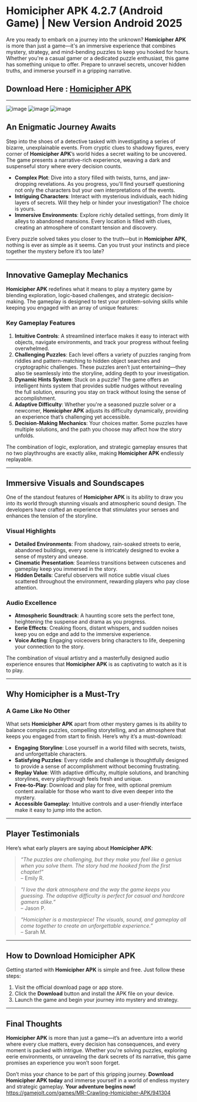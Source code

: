 # Homicipher APK 4.2.7 (Android Game) | New Version Android 2025

Are you ready to embark on a journey into the unknown? **Homicipher APK** is more than just a game—it's an immersive experience that combines mystery, strategy, and mind-bending puzzles to keep you hooked for hours. Whether you're a casual gamer or a dedicated puzzle enthusiast, this game has something unique to offer. Prepare to unravel secrets, uncover hidden truths, and immerse yourself in a gripping narrative.
## Download Here :  [Homicipher APK](https://apktodo.io/homicipher/)
---
![image](https://github.com/user-attachments/assets/7313f6ad-ec82-4522-8662-090958ee4853)  ![image](https://github.com/user-attachments/assets/933b640b-ab50-4b1a-b51b-2c9289923290) ![image](https://github.com/user-attachments/assets/aafb1fcc-dd71-4a05-b9e9-b53a79f912e5)



## **An Enigmatic Journey Awaits**

Step into the shoes of a detective tasked with investigating a series of bizarre, unexplainable events. From cryptic clues to shadowy figures, every corner of **Homicipher APK**’s world hides a secret waiting to be uncovered. The game presents a narrative-rich experience, weaving a dark and suspenseful story where every decision counts.

- **Complex Plot**: Dive into a story filled with twists, turns, and jaw-dropping revelations. As you progress, you'll find yourself questioning not only the characters but your own interpretations of the events.
- **Intriguing Characters**: Interact with mysterious individuals, each hiding layers of secrets. Will they help or hinder your investigation? The choice is yours.
- **Immersive Environments**: Explore richly detailed settings, from dimly lit alleys to abandoned mansions. Every location is filled with clues, creating an atmosphere of constant tension and discovery.

Every puzzle solved takes you closer to the truth—but in **Homicipher APK**, nothing is ever as simple as it seems. Can you trust your instincts and piece together the mystery before it’s too late?

---

## **Innovative Gameplay Mechanics**

**Homicipher APK** redefines what it means to play a mystery game by blending exploration, logic-based challenges, and strategic decision-making. The gameplay is designed to test your problem-solving skills while keeping you engaged with an array of unique features:

### **Key Gameplay Features**
1. **Intuitive Controls**: A streamlined interface makes it easy to interact with objects, navigate environments, and track your progress without feeling overwhelmed.
2. **Challenging Puzzles**: Each level offers a variety of puzzles ranging from riddles and pattern-matching to hidden object searches and cryptographic challenges. These puzzles aren’t just entertaining—they also tie seamlessly into the storyline, adding depth to your investigation.
3. **Dynamic Hints System**: Stuck on a puzzle? The game offers an intelligent hints system that provides subtle nudges without revealing the full solution, ensuring you stay on track without losing the sense of accomplishment.
4. **Adaptive Difficulty**: Whether you're a seasoned puzzle solver or a newcomer, **Homicipher APK** adjusts its difficulty dynamically, providing an experience that’s challenging yet accessible.
5. **Decision-Making Mechanics**: Your choices matter. Some puzzles have multiple solutions, and the path you choose may affect how the story unfolds.

The combination of logic, exploration, and strategic gameplay ensures that no two playthroughs are exactly alike, making **Homicipher APK** endlessly replayable.

---

## **Immersive Visuals and Soundscapes**

One of the standout features of **Homicipher APK** is its ability to draw you into its world through stunning visuals and atmospheric sound design. The developers have crafted an experience that stimulates your senses and enhances the tension of the storyline.

### **Visual Highlights**
- **Detailed Environments**: From shadowy, rain-soaked streets to eerie, abandoned buildings, every scene is intricately designed to evoke a sense of mystery and unease.
- **Cinematic Presentation**: Seamless transitions between cutscenes and gameplay keep you immersed in the story.
- **Hidden Details**: Careful observers will notice subtle visual clues scattered throughout the environment, rewarding players who pay close attention.

### **Audio Excellence**
- **Atmospheric Soundtrack**: A haunting score sets the perfect tone, heightening the suspense and drama as you progress.
- **Eerie Effects**: Creaking floors, distant whispers, and sudden noises keep you on edge and add to the immersive experience.
- **Voice Acting**: Engaging voiceovers bring characters to life, deepening your connection to the story.

The combination of visual artistry and a masterfully designed audio experience ensures that **Homicipher APK** is as captivating to watch as it is to play.

---

## **Why Homicipher is a Must-Try**

### **A Game Like No Other**
What sets **Homicipher APK** apart from other mystery games is its ability to balance complex puzzles, compelling storytelling, and an atmosphere that keeps you engaged from start to finish. Here’s why it’s a must-download:

- **Engaging Storyline**: Lose yourself in a world filled with secrets, twists, and unforgettable characters.
- **Satisfying Puzzles**: Every riddle and challenge is thoughtfully designed to provide a sense of accomplishment without becoming frustrating.
- **Replay Value**: With adaptive difficulty, multiple solutions, and branching storylines, every playthrough feels fresh and unique.
- **Free-to-Play**: Download and play for free, with optional premium content available for those who want to dive even deeper into the mystery.
- **Accessible Gameplay**: Intuitive controls and a user-friendly interface make it easy to jump into the action.

---

## **Player Testimonials**

Here’s what early players are saying about **Homicipher APK**:

> *“The puzzles are challenging, but they make you feel like a genius when you solve them. The story had me hooked from the first chapter!”*  
> – Emily R.

> *“I love the dark atmosphere and the way the game keeps you guessing. The adaptive difficulty is perfect for casual and hardcore gamers alike.”*  
> – Jason P.

> *“Homicipher is a masterpiece! The visuals, sound, and gameplay all come together to create an unforgettable experience.”*  
> – Sarah M.

---

## **How to Download Homicipher APK**

Getting started with **Homicipher APK** is simple and free. Just follow these steps:

1. Visit the official download page or app store.
2. Click the **Download** button and install the APK file on your device.
3. Launch the game and begin your journey into mystery and strategy.

---

## **Final Thoughts**

**Homicipher APK** is more than just a game—it’s an adventure into a world where every clue matters, every decision has consequences, and every moment is packed with intrigue. Whether you're solving puzzles, exploring eerie environments, or unraveling the dark secrets of its narrative, this game promises an experience you won’t soon forget.

Don’t miss your chance to be part of this gripping journey. **Download Homicipher APK today** and immerse yourself in a world of endless mystery and strategic gameplay. **Your adventure begins now!**   https://gamejolt.com/games/MR-Crawling-Homicipher-APK/941304
